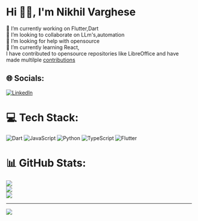 # Hi 👋🏻, I'm Nikhil Varghese
🔭 I’m currently working on Flutter,Dart<br>👯 I’m looking to collaborate on LLm's,automation<br>🤝 I’m looking for help with opensource<br>🌱 I’m currently learning React,<br>I have contributed to opensource repositories like LibreOffice and have made multilple [contributions](https://gerrit.libreoffice.org/c/core/+/103919)


## 🌐 Socials:
[![LinkedIn](https://img.shields.io/badge/LinkedIn-%230077B5.svg?logo=linkedin&logoColor=white)](https://linkedin.com/in/https://www.linkedin.com/in/nikhil-varghese-6415081b8/) 

# 💻 Tech Stack:
![Dart](https://img.shields.io/badge/dart-%230175C2.svg?style=for-the-badge&logo=dart&logoColor=white) ![JavaScript](https://img.shields.io/badge/javascript-%23323330.svg?style=for-the-badge&logo=javascript&logoColor=%23F7DF1E) ![Python](https://img.shields.io/badge/python-3670A0?style=for-the-badge&logo=python&logoColor=ffdd54) ![TypeScript](https://img.shields.io/badge/typescript-%23007ACC.svg?style=for-the-badge&logo=typescript&logoColor=white) ![Flutter](https://img.shields.io/badge/Flutter-%2302569B.svg?style=for-the-badge&logo=Flutter&logoColor=white)
# 📊 GitHub Stats:
![](https://github-readme-stats.vercel.app/api?username=nik551&theme=dark&hide_border=false&include_all_commits=true&count_private=false)<br/>
![](https://github-readme-streak-stats.herokuapp.com/?user=nik551&theme=dark&hide_border=false)<br/>
![](https://github-readme-stats.vercel.app/api/top-langs/?username=nik551&theme=dark&hide_border=false&include_all_commits=true&count_private=false&layout=compact)

---
[![](https://visitcount.itsvg.in/api?id=nik551&icon=0&color=0)](https://visitcount.itsvg.in)

<!-- Proudly created with GPRM ( https://gprm.itsvg.in ) -->
